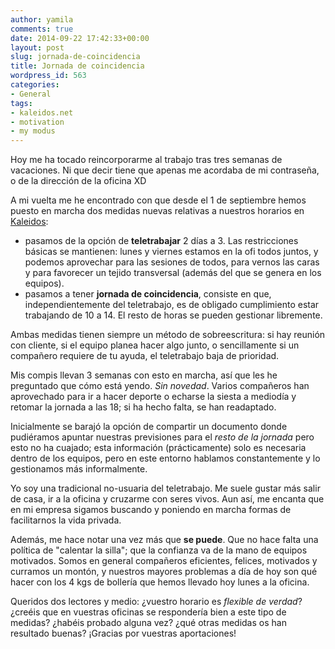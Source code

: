 ```yaml
---
author: yamila
comments: true
date: 2014-09-22 17:42:33+00:00
layout: post
slug: jornada-de-coincidencia
title: Jornada de coincidencia
wordpress_id: 563
categories:
- General
tags:
- kaleidos.net
- motivation
- my modus
---
```


Hoy me ha tocado reincorporarme al trabajo tras tres semanas de vacaciones. Ni que decir tiene que apenas me acordaba de mi contraseña, o de la dirección de la oficina XD
<!-- more -->

A mi vuelta me he encontrado con que desde el 1 de septiembre hemos puesto en marcha dos medidas nuevas relativas a nuestros horarios en [Kaleidos](http://kaleidos.net):
- pasamos de la opción de **teletrabajar** 2 días a 3. Las restricciones básicas se mantienen: lunes y viernes estamos en la ofi todos juntos, y podemos aprovechar para las sesiones de todos, para vernos las caras y para favorecer un tejido transversal (además del que se genera en los equipos).
- pasamos a tener **jornada de coincidencia**, consiste en que, independientemente del teletrabajo, es de obligado cumplimiento estar trabajando de 10 a 14. El resto de horas se pueden gestionar libremente.

Ambas medidas tienen siempre un método de sobreescritura: si hay reunión con cliente, si el equipo planea hacer algo junto, o sencillamente si un compañero requiere de tu ayuda, el teletrabajo baja de prioridad.

Mis compis llevan 3 semanas con esto en marcha, así que les he preguntado que cómo está yendo. _Sin novedad_. Varios compañeros han aprovechado para ir a hacer deporte o echarse la siesta a mediodía y retomar la jornada a las 18; si ha hecho falta, se han readaptado.

Inicialmente se barajó la opción de compartir un documento donde pudiéramos apuntar nuestras previsiones para el _resto de la jornada_ pero esto no ha cuajado; esta información (prácticamente) solo es necesaria dentro de los equipos, pero en este entorno hablamos constantemente y lo gestionamos más informalmente.

Yo soy una tradicional no-usuaria del teletrabajo. Me suele gustar más salir de casa, ir a la oficina y cruzarme con seres vivos. Aun así, me encanta que en mi empresa sigamos buscando y poniendo en marcha formas de facilitarnos la vida privada.

Además, me hace notar una vez más que **se puede**. Que no hace falta una política de "calentar la silla"; que la confianza va de la mano de equipos motivados. Somos en general compañeros eficientes, felices, motivados y curramos un montón, y nuestros mayores problemas a día de hoy son qué hacer con los 4 kgs de bollería que hemos llevado hoy lunes a la oficina.

Queridos dos lectores y medio: ¿vuestro horario es _flexible de verdad_? ¿creéis que en vuestras oficinas se respondería bien a este tipo de medidas? ¿habéis probado alguna vez? ¿qué otras medidas os han resultado buenas? ¡Gracias por vuestras aportaciones!
